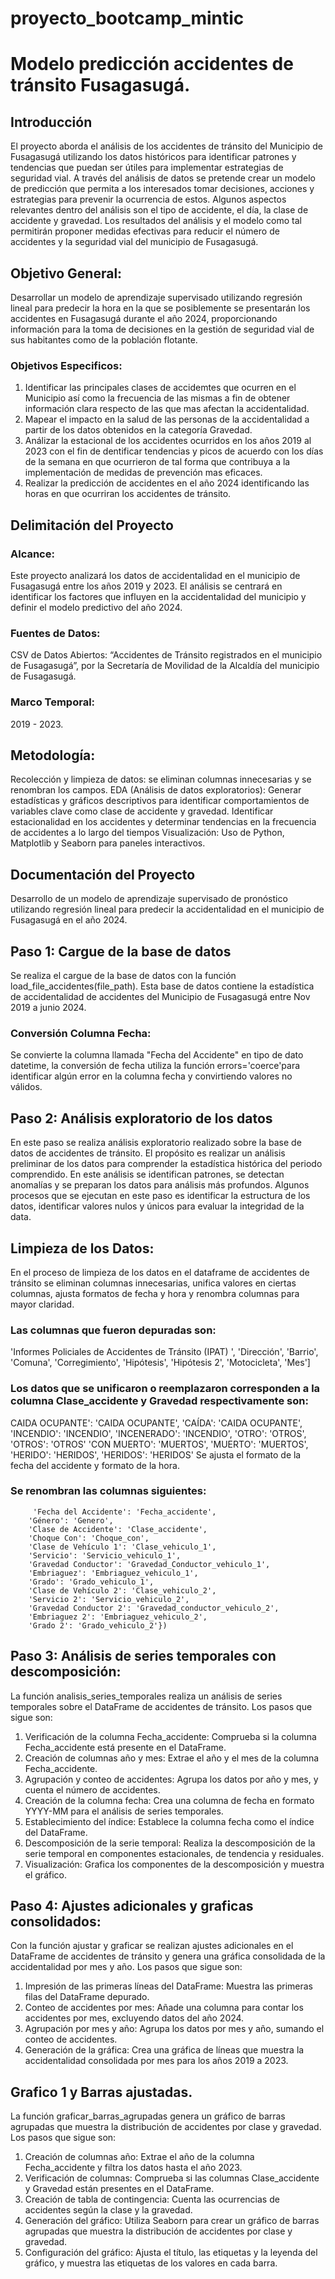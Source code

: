# proyecto_bootcamp_mintic
# Modelo predicción accidentes de tránsito Fusagasugá.
## Introducción
El proyecto aborda el análisis de los accidentes de tránsito del Municipio de Fusagasugá utilizando los datos históricos para identificar patrones y tendencias que puedan ser útiles para implementar estrategias de seguridad vial. A través del análisis de datos se pretende crear un modelo de predicción que permita a los interesados tomar decisiones, acciones y estrategias para prevenir la ocurrencia de estos. Algunos aspectos relevantes dentro del análisis son el tipo de accidente, el día, la clase de accidente y gravedad. Los resultados del análisis y el modelo como tal permitirán proponer medidas efectivas para reducir el número de accidentes y la seguridad vial del municipio de Fusagasugá.
## Objetivo General:
Desarrollar un modelo de aprendizaje supervisado utilizando regresión lineal para predecir la hora en la que se posiblemente se presentarán los accidentes en Fusagasugá durante el año 2024, proporcionando información para la toma de decisiones en la gestión de seguridad vial de sus habitantes como de la población flotante.
### Objetivos Especificos:
1. Identificar las principales clases de accidemtes que ocurren en el Municipio así como la frecuencia de las mismas a fin de obtener información clara respecto de las que mas afectan la accidentalidad. 
2. Mapear el impacto en la salud de las personas de la accidentalidad a partir de los datos obtenidos en la categoría Gravedad.
3. Análizar la estacional de los accidentes ocurridos en los años 2019 al 2023 con el fin de dentificar tendencias y picos de acuerdo con los días de la semana en que ocurrieron de tal forma que contribuya a la implementación de medidas de prevención mas eficaces.
4. Realizar la predicción de accidentes en el año 2024 identificando las horas en que ocurriran los accidentes de tránsito.
## Delimitación del Proyecto
### Alcance: 
Este proyecto analizará los datos de accidentalidad en el municipio de Fusagasugá entre los años 2019 y 2023. El análisis se  centrará en identificar los factores que influyen en la accidentalidad del municipio y definir el modelo predictivo del año 2024. 
### Fuentes de Datos: 
CSV de Datos Abiertos: “Accidentes de Tránsito registrados en el municipio de Fusagasugá”, por la Secretaría de Movilidad de la Alcaldía del municipio de Fusagasugá.
### Marco Temporal: 
2019 - 2023.
## Metodología:
Recolección y limpieza de datos: se eliminan columnas innecesarias y se renombran los campos.
EDA (Análisis de datos exploratorios): Generar estadísticas y gráficos descriptivos para identificar comportamientos de variables clave como clase de accidente y gravedad.
Identificar estacionalidad en los accidentes y determinar tendencias en la frecuencia de accidentes a lo largo del tiempos
Visualización: Uso de Python, Matplotlib y Seaborn para paneles interactivos.
## Documentación del Proyecto
Desarrollo de un modelo de aprendizaje supervisado de pronóstico utilizando regresión lineal para predecir la accidentalidad en el municipio de Fusagasugá en el año 2024.
## Paso 1: Cargue de la base de datos
Se realiza el cargue de la base de datos con la función load_file_accidentes(file_path). Esta base de datos contiene la estadística de accidentalidad de accidentes del Municipio de Fusagasugá entre Nov 2019 a junio 2024.
### Conversión Columna Fecha:
Se convierte la columna llamada "Fecha del Accidente" en tipo de dato datetime, la conversión de fecha utiliza la función errors='coerce'para identificar algún error en la columna fecha y convirtiendo valores no válidos.
## Paso 2: Análisis exploratorio de los datos
En este paso se realiza análisis exploratorio realizado sobre la base de datos de accidentes de tránsito. El propósito es realizar un análisis preliminar de los datos para comprender la estadística histórica del periodo comprendido. En este análisis se identifican patrones, se detectan anomalías y se preparan los datos para análisis más profundos. Algunos procesos que se ejecutan en este paso es identificar la estructura de los datos, identificar valores nulos y únicos para evaluar la integridad de la data.
## Limpieza de los Datos:
En el proceso de limpieza de los datos en el dataframe de accidentes de tránsito se eliminan columnas innecesarias, unifica valores en ciertas columnas, ajusta formatos de fecha y hora y renombra columnas para mayor claridad. 
### Las columnas que fueron depuradas son: 
'Informes Policiales de Accidentes de Tránsito (IPAT) ', 'Dirección', 'Barrio', 'Comuna', 'Corregimiento', 'Hipótesis',                   'Hipótesis 2', 'Motocicleta', 'Mes'] 
### Los datos que se unificaron o reemplazaron corresponden a la columna Clase_accidente y Gravedad respectivamente son: 
CAIDA OCUPANTE': 'CAIDA OCUPANTE',
        'CAÍDA': 'CAIDA OCUPANTE',
        'INCENDIO': 'INCENDIO',
        'INCENERADO': 'INCENDIO',
        'OTRO': 'OTROS',
        'OTROS': 'OTROS'
        'CON MUERTO': 'MUERTOS',
        'MUERTO': 'MUERTOS',
        'HERIDO': 'HERIDOS',
        'HERIDOS': 'HERIDOS'
Se ajusta el formato de la fecha del accidente y formato de la hora.
### Se renombran las columnas siguientes:
         'Fecha del Accidente': 'Fecha_accidente', 
        'Género': 'Genero',
        'Clase de Accidente': 'Clase_accidente',
        'Choque Con': 'Choque_con',
        'Clase de Vehículo 1': 'Clase_vehiculo_1',
        'Servicio': 'Servicio_vehiculo_1',
        'Gravedad Conductor': 'Gravedad_Conductor_vehiculo_1',
        'Embriaguez': 'Embriaguez_vehiculo_1',
        'Grado': 'Grado_vehiculo_1',
        'Clase de Vehículo 2': 'Clase_vehiculo_2',
        'Servicio 2': 'Servicio_vehiculo_2',
        'Gravedad Conductor 2': 'Gravedad_conductor_vehiculo_2',
        'Embriaguez 2': 'Embriaguez_vehiculo_2',
        'Grado 2': 'Grado_vehiculo_2'})
## Paso 3: Análisis de series temporales con descomposición:
La función analisis_series_temporales realiza un análisis de series temporales sobre el DataFrame de accidentes de tránsito. Los pasos que sigue son:
1. Verificación de la columna Fecha_accidente: Comprueba si la columna Fecha_accidente está presente en el DataFrame.
2. Creación de columnas año y mes: Extrae el año y el mes de la columna Fecha_accidente.
3. Agrupación y conteo de accidentes: Agrupa los datos por año y mes, y cuenta el número de accidentes.
4. Creación de la columna fecha: Crea una columna de fecha en formato YYYY-MM para el análisis de series temporales.
5. Establecimiento del índice: Establece la columna fecha como el índice del DataFrame.
6. Descomposición de la serie temporal: Realiza la descomposición de la serie temporal en componentes estacionales, de tendencia y residuales.
7. Visualización: Grafica los componentes de la descomposición y muestra el gráfico.

## Paso 4: Ajustes adicionales y graficas consolidados: 
Con la función ajustar y graficar se realizan ajustes adicionales en el DataFrame de accidentes de tránsito y genera una gráfica consolidada de la accidentalidad por mes y año. Los pasos que sigue son:
1. Impresión de las primeras líneas del DataFrame: Muestra las primeras filas del DataFrame depurado.
2. Conteo de accidentes por mes: Añade una columna para contar los accidentes por mes, excluyendo datos del año 2024.
3. Agrupación por mes y año: Agrupa los datos por mes y año, sumando el conteo de accidentes.
4. Generación de la gráfica: Crea una gráfica de líneas que muestra la accidentalidad consolidada por mes para los años 2019 a 2023.

## Grafico 1 y Barras ajustadas.
La función graficar_barras_agrupadas genera un gráfico de barras agrupadas que muestra la distribución de accidentes por clase y gravedad. Los pasos que sigue son:

1. Creación de columnas año: Extrae el año de la columna Fecha_accidente y filtra los datos hasta el año 2023.
2. Verificación de columnas: Comprueba si las columnas Clase_accidente y Gravedad están presentes en el DataFrame.
3. Creación de tabla de contingencia: Cuenta las ocurrencias de accidentes según la clase y la gravedad.
4. Generación del gráfico: Utiliza Seaborn para crear un gráfico de barras agrupadas que muestra la distribución de accidentes por clase y gravedad.
5. Configuración del gráfico: Ajusta el título, las etiquetas y la leyenda del gráfico, y muestra las etiquetas de los valores en cada barra.
